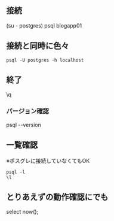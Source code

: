 ## 接続
(su - postgres)
psql blogapp01

## 接続と同時に色々
```
psql -U postgres -h localhost
```

## 終了
\q

### バージョン確認
psql --version

## 一覧確認
※ポスグレに接続していなくてもOK
```
psql -l
\l
```

## とりあえずの動作確認にでも
select now();
